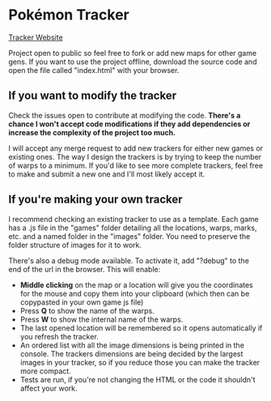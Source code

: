# Pokémon Tracker
[Tracker Website](https://sekii.gitlab.io/pokemon-tracker)

Project open to public so feel free to fork or add new maps for other game gens. If you want to use the project offline, download the source code and open the file called "index.html" with your browser.

## If you want to modify the tracker
Check the issues open to contribute at modifying the code. **There's a chance I won't accept code modifications if they add dependencies or increase the complexity of the project too much.**

I will accept any merge request to add new trackers for either new games or existing ones. The way I design the trackers is by trying to keep the number of warps to a minimum. If you'd like to see more complete trackers, feel free to make and submit a new one and I'll most likely accept it.

## If you're making your own tracker
I recommend checking an existing tracker to use as a template. Each game has a .js file in the "games" folder detailing all the locations, warps, marks, etc. and a named folder in the "images" folder. You need to preserve the folder structure of images for it to work.

There's also a debug mode available. To activate it, add "?debug" to the end of the url in the browser. This will enable:
- **Middle clicking** on the map or a location will give you the coordinates for the mouse and copy them into your clipboard (which then can be copypasted in your own game js file)
- Press **Q** to show the name of the warps.
- Press **W** to show the internal name of the warps.
- The last opened location will be remembered so it opens automatically if you refresh the tracker.
- An ordered list with all the image dimensions is being printed in the console. The trackers dimensions are being decided by the largest images in your tracker, so if you reduce those you can make the tracker more compact.
- Tests are run, if you're not changing the HTML or the code it shouldn't affect your work.